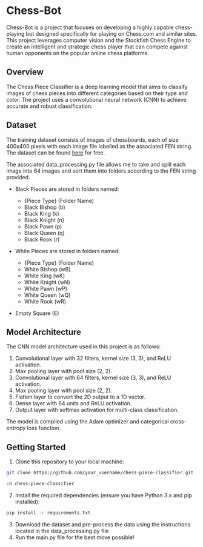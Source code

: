 # Chess-Bot
 Chess-Bot is a project that focuses on developing a highly capable chess-playing bot designed specifically for playing on Chess.com and similar sites. This project leverages computer vision and the Stockfish Chess Engine to create an intelligent and strategic chess player that can compete against human opponents on the popular online chess platforms.

## Overview

The Chess Piece Classifier is a deep learning model that aims to classify images of chess pieces into different categories based on their type and color. The project uses a convolutional neural network (CNN) to achieve accurate and robust classification.

## Dataset

The training dataset consists of images of chessboards, each of size 400x400 pixels with each image file labelled as the associated FEN string. The dataset can be found [here](https://www.kaggle.com/datasets/koryakinp/chess-positions) for free.

The associated data_processing.py file allows me to take and split each image into 64 images and sort them into folders according to the FEN string provided.

- Black Pieces are stored in folders named:
  - {Piece Type} (Folder Name) 
  - Black Bishop (b)
  - Black King (k)
  - Black Knight (n)
  - Black Pawn (p)
  - Black Queen (q)
  - Black Rook (r)

- White Pieces are stored in folders named:
  - {Piece Type} (Folder Name)
  - White Bishop (wB)
  - White King (wK)
  - White Knight (wN)
  - White Pawn (wP)
  - White Queen (wQ)
  - White Rook (wR)

- Empty Square (E)

## Model Architecture

The CNN model architecture used in this project is as follows:

1. Convolutional layer with 32 filters, kernel size (3, 3), and ReLU activation.
2. Max pooling layer with pool size (2, 2).
3. Convolutional layer with 64 filters, kernel size (3, 3), and ReLU activation.
4. Max pooling layer with pool size (2, 2).
5. Flatten layer to convert the 2D output to a 1D vector.
6. Dense layer with 64 units and ReLU activation.
7. Output layer with softmax activation for multi-class classification.

The model is compiled using the Adam optimizer and categorical cross-entropy loss function.

## Getting Started

1. Clone this repository to your local machine:
```bash   
git clone https://github.com/your_username/chess-piece-classifier.git

cd chess-piece-classifier
```
2. Install the required dependencies (ensure you have Python 3.x and pip installed):
```bash
pip install -r requirements.txt
```
3. Download the dataset and pre-process the data using the instructions located in the data_processing.py file
4. Run the main.py file for the best move possible!

